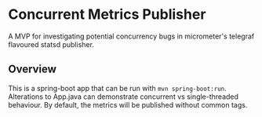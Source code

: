 # Concurrent Metrics Publisher

A MVP for investigating potential concurrency bugs in micrometer's telegraf flavoured statsd publisher.

## Overview

This is a spring-boot app that can be run with `mvn spring-boot:run`. Alterations to App.java can demonstrate
concurrent vs single-threaded behaviour. By default, the metrics will be published without common tags.
